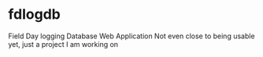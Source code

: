 # fdlogdb
Field Day logging Database Web Application
Not even close to being usable yet, just a project I am working on
